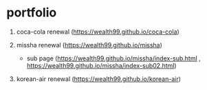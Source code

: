 # portfolio

1. coca-cola renewal (https://wealth99.github.io/coca-cola)

2. missha renewal (https://wealth99.github.io/missha)
    - sub page (https://wealth99.github.io/missha/index-sub.html , https://wealth99.github.io/missha/index-sub02.html)

3. korean-air renewal (https://wealth99.github.io/korean-air)
